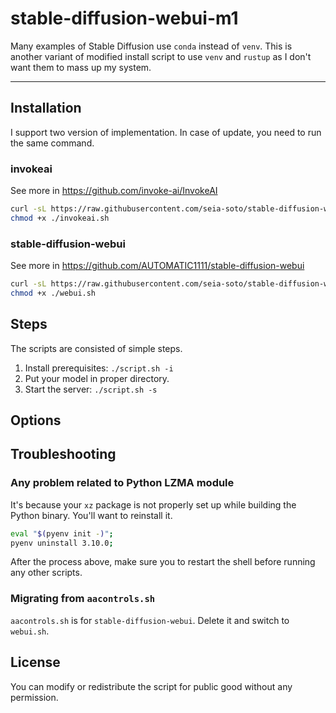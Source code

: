 # stable-diffusion-webui-m1

Many examples of Stable Diffusion use `conda` instead of `venv`.
This is another variant of modified install script to use `venv` and `rustup` as I don't want them to mass up my system.

----

## Installation

I support two version of implementation.
In case of update, you need to run the same command.

### invokeai

See more in https://github.com/invoke-ai/InvokeAI

```sh
curl -sL https://raw.githubusercontent.com/seia-soto/stable-diffusion-webui-m1/master/invokeai.sh > invokeai.sh
chmod +x ./invokeai.sh
```

### stable-diffusion-webui

See more in https://github.com/AUTOMATIC1111/stable-diffusion-webui

```sh
curl -sL https://raw.githubusercontent.com/seia-soto/stable-diffusion-webui-m1/master/webui.sh > webui.sh
chmod +x ./webui.sh
```

## Steps

The scripts are consisted of simple steps.

1. Install prerequisites: `./script.sh -i`
2. Put your model in proper directory.
3. Start the server: `./script.sh -s`

## Options

## Troubleshooting

### Any problem related to Python LZMA module

It's because your `xz` package is not properly set up while building the Python binary.
You'll want to reinstall it.

```sh
eval "$(pyenv init -)";
pyenv uninstall 3.10.0;
```

After the process above, make sure you to restart the shell before running any other scripts.

### Migrating from `aacontrols.sh`

`aacontrols.sh` is for `stable-diffusion-webui`.
Delete it and switch to `webui.sh`.

## License

You can modify or redistribute the script for public good without any permission.
